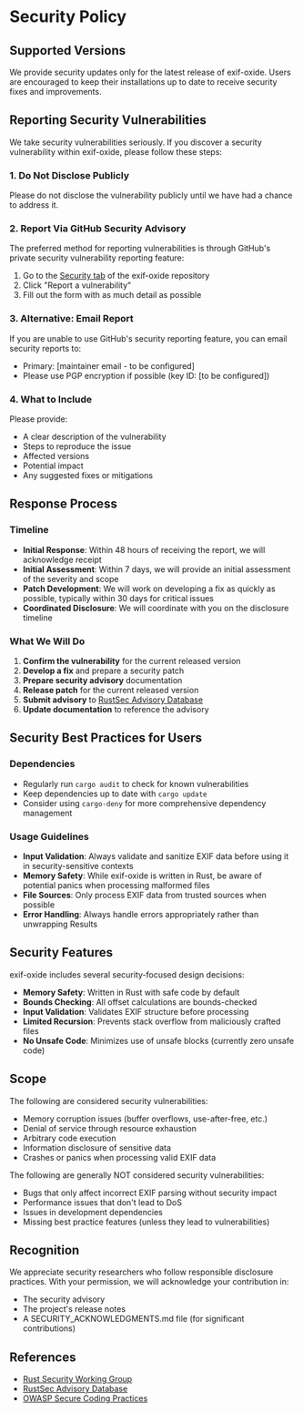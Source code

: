 # Security Policy

## Supported Versions

We provide security updates only for the latest release of exif-oxide. Users are encouraged to keep their installations up to date to receive security fixes and improvements.

## Reporting Security Vulnerabilities

We take security vulnerabilities seriously. If you discover a security vulnerability within exif-oxide, please follow these steps:

### 1. Do Not Disclose Publicly

Please do not disclose the vulnerability publicly until we have had a chance to address it.

### 2. Report Via GitHub Security Advisory

The preferred method for reporting vulnerabilities is through GitHub's private security vulnerability reporting feature:

1. Go to the [Security tab](https://github.com/photostructure/exif-oxide/security) of the exif-oxide repository
2. Click "Report a vulnerability"
3. Fill out the form with as much detail as possible

### 3. Alternative: Email Report

If you are unable to use GitHub's security reporting feature, you can email security reports to:
- Primary: [maintainer email - to be configured]
- Please use PGP encryption if possible (key ID: [to be configured])

### 4. What to Include

Please provide:
- A clear description of the vulnerability
- Steps to reproduce the issue
- Affected versions
- Potential impact
- Any suggested fixes or mitigations

## Response Process

### Timeline

- **Initial Response**: Within 48 hours of receiving the report, we will acknowledge receipt
- **Initial Assessment**: Within 7 days, we will provide an initial assessment of the severity and scope
- **Patch Development**: We will work on developing a fix as quickly as possible, typically within 30 days for critical issues
- **Coordinated Disclosure**: We will coordinate with you on the disclosure timeline

### What We Will Do

1. **Confirm the vulnerability** for the current released version
2. **Develop a fix** and prepare a security patch
3. **Prepare security advisory** documentation
4. **Release patch** for the current released version
5. **Submit advisory** to [RustSec Advisory Database](https://github.com/RustSec/advisory-db)
6. **Update documentation** to reference the advisory

## Security Best Practices for Users

### Dependencies

- Regularly run `cargo audit` to check for known vulnerabilities
- Keep dependencies up to date with `cargo update`
- Consider using `cargo-deny` for more comprehensive dependency management

### Usage Guidelines

- **Input Validation**: Always validate and sanitize EXIF data before using it in security-sensitive contexts
- **Memory Safety**: While exif-oxide is written in Rust, be aware of potential panics when processing malformed files
- **File Sources**: Only process EXIF data from trusted sources when possible
- **Error Handling**: Always handle errors appropriately rather than unwrapping Results

## Security Features

exif-oxide includes several security-focused design decisions:

- **Memory Safety**: Written in Rust with safe code by default
- **Bounds Checking**: All offset calculations are bounds-checked
- **Input Validation**: Validates EXIF structure before processing
- **Limited Recursion**: Prevents stack overflow from maliciously crafted files
- **No Unsafe Code**: Minimizes use of unsafe blocks (currently zero unsafe code)

## Scope

The following are considered security vulnerabilities:

- Memory corruption issues (buffer overflows, use-after-free, etc.)
- Denial of service through resource exhaustion
- Arbitrary code execution
- Information disclosure of sensitive data
- Crashes or panics when processing valid EXIF data

The following are generally NOT considered security vulnerabilities:

- Bugs that only affect incorrect EXIF parsing without security impact
- Performance issues that don't lead to DoS
- Issues in development dependencies
- Missing best practice features (unless they lead to vulnerabilities)

## Recognition

We appreciate security researchers who follow responsible disclosure practices. With your permission, we will acknowledge your contribution in:
- The security advisory
- The project's release notes
- A SECURITY_ACKNOWLEDGMENTS.md file (for significant contributions)

## References

- [Rust Security Working Group](https://www.rust-lang.org/governance/wgs/wg-security-response)
- [RustSec Advisory Database](https://rustsec.org/)
- [OWASP Secure Coding Practices](https://owasp.org/www-project-secure-coding-practices-quick-reference-guide/)